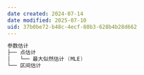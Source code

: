 ```yaml
---
date created: 2024-07-14
date modified: 2025-07-10
uid: 37b0be72-b48c-4ecf-80b3-628b4b28d662
---
```

```Java
参数估计
├── 点估计
│   └── 最大似然估计 (MLE)
└── 区间估计
```
